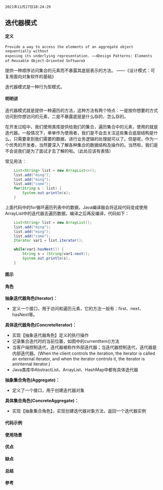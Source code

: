 `2021年11月27日18:24:29`

## 迭代器模式

#### 定义

``` text
Provide a way to access the elements of an aggregate object sequentially without
exposing its underlying representation. ——《Design Patterns: Elements of Reusable Object-Oriented Software》
```

提供一种顺序访问集合的元素而不暴露其底层表示的方法。 ——《设计模式：可复用面向对象软件的基础》

迭代器模式是一种行为型模式。

#### 明明讲

迭代器模式就是提供一种遍历的方法，这种方法有两个特点：一是按你想要的方式访问到你想访问的元素，二是不暴露底层是什么存的，怎么存的。

在开发过程中，我们使用类库提供给我们的集合，遍历集合中的元素，使用的就是迭代器。一般情况下，单单作为使用者，我们是不会去关注这些集合底层结构是什么，只需要拿到我们需要的数据，进行业务逻辑的处理就可以了。但是呢，作为一个优秀的开发者，当然要深入了解各种集合的数据结构及操作的。当然啦，我们是不会说我们是为了面试才去了解的啦。（此处应该有表情）

常见用法：
``` java
    List<String> list = new ArrayList<>();
    list.add("ming");
    list.add("ming");
    list.add("come");
    for(String s : list) {
        System.out.println(s);
    }
```

上面代码中的for循环遍历列表中的数据，Java编译器会将这段代码变成使用ArrayList中的迭代器去遍历数据。编译之后再反编译，代码如下：

``` java
    List<String> list = new ArrayList();
    list.add("ming");
    list.add("ming");
    list.add("come");
    Iterator var1 = list.iterator();

    while(var1.hasNext()) {
        String s = (String)var1.next();
        System.out.println(s);
    }
```

#### 图示
 


#### 角色

<b>抽象迭代器角色(Iterator)：</b>

- 定义一个接口，用于访问和遍历元素，它的方法一般有：first、next、hasNext等。

<b>具体迭代器角色(ConcreteIterator)：</b>

- 实现【抽象迭代器角色】定义的执行操作
- 记录集合迭代时的当前位置，如图中的currentItem()方法
- 当客户端控制迭代，迭代器被称作外部迭代器；当迭代器控制迭代，迭代器是内部迭代器。(When the client controls the iteration, the iterator is called an external
 iterator, and when the iterator controls it, the iterator is aninternal iterator.)
- Java类库中AbstractList、ArrayList、HashMap中都有具体迭代器
  
<b>抽象集合角色(Aggregate)：</b>

- 定义了一个接口，用于创建迭代器对象

<b>具体集合角色(ConcreteAggregate)：</b>

- 实现【抽象集合角色】，实现创建迭代器对象方法，返回一个迭代器实例

#### 代码示例
#### 使用场景
#### 优点
#### 缺点
#### 总结
#### 参考